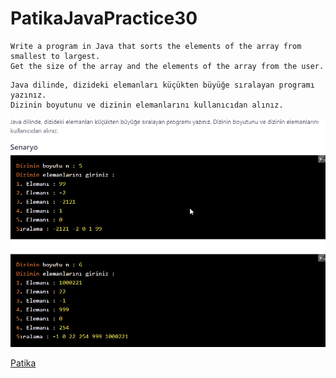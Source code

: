 # PatikaJavaPractice30
```
Write a program in Java that sorts the elements of the array from smallest to largest. 
Get the size of the array and the elements of the array from the user.
```
```
Java dilinde, dizideki elemanları küçükten büyüğe sıralayan programı yazınız. 
Dizinin boyutunu ve dizinin elemanlarını kullanıcıdan alınız.
```
![img.png](img.png)

[Patika](https://www.patika.dev)


